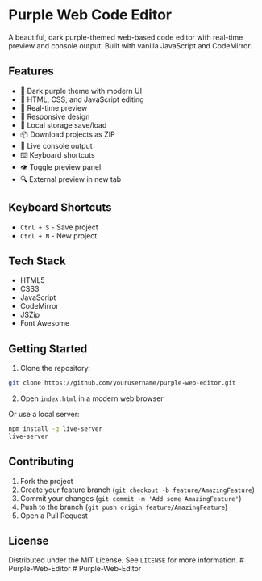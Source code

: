 # Purple Web Code Editor

A beautiful, dark purple-themed web-based code editor with real-time preview and console output. Built with vanilla JavaScript and CodeMirror.

## Features

- 🎨 Dark purple theme with modern UI
- 📝 HTML, CSS, and JavaScript editing
- 🔄 Real-time preview
- 📱 Responsive design
- 💾 Local storage save/load
- 📦 Download projects as ZIP
- 🎯 Live console output
- ⌨️ Keyboard shortcuts
- 👁️ Toggle preview panel
- 🔍 External preview in new tab

## Keyboard Shortcuts

- `Ctrl + S` - Save project
- `Ctrl + N` - New project

## Tech Stack

- HTML5
- CSS3
- JavaScript
- CodeMirror
- JSZip
- Font Awesome

## Getting Started

1. Clone the repository:
```bash
git clone https://github.com/yourusername/purple-web-editor.git
```

2. Open `index.html` in a modern web browser

Or use a local server:
```bash
npm install -g live-server
live-server
```

## Contributing

1. Fork the project
2. Create your feature branch (`git checkout -b feature/AmazingFeature`)
3. Commit your changes (`git commit -m 'Add some AmazingFeature'`)
4. Push to the branch (`git push origin feature/AmazingFeature`)
5. Open a Pull Request

## License

Distributed under the MIT License. See `LICENSE` for more information.
#   P u r p l e - W e b - E d i t o r  
 # Purple-Web-Editor
